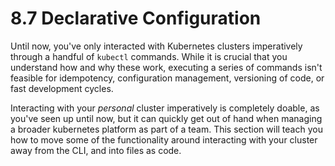 # 8.7 Declarative Configuration

Until now, you've only interacted with Kubernetes clusters imperatively through a handful of `kubectl` commands. While it is crucial that you understand how and why these work, executing a series of commands isn't feasible for idempotency, configuration management, versioning of code, or fast development cycles.

Interacting with your _personal_ cluster imperatively is completely doable, as you've seen up until now, but it can quickly get out of hand when managing a broader kubernetes platform as part of a team. This section will teach you how to move some of the functionality around interacting with your cluster away from the CLI, and into files as code.
